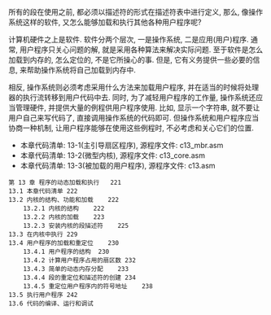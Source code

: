 所有的段在使用之前, 都必须以描述符的形式在描述符表中进行定义, 那么, 像操作系统这样的软件, 又怎么能够加载和执行其他各种用户程序呢?

计算机硬件之上是软件. 软件分两个层次, 一是操作系统, 二是应用(用户)程序. 通常, 用户程序只关心问题的解, 就是采用各种算法来解决实际问题. 至于软件是怎么加载到内存的, 怎么定位的, 不是它所操心的事. 但是, 它有义务提供一些必要的信息, 来帮助操作系统将自己加载到内存中.

相反, 操作系统则必须考虑采用什么方法来加载用户程序, 并在适当的时候将处理器的执行流转移到用户代码中去. 同时, 为了减轻用户程序的工作量, 操作系统还应当管理硬件, 并提供大量的例程供用户程序使用. 比如, 显示一个字符串, 就不要让用户自己来写代码了, 直接调用操作系统的代码即可. 但操作系统和用户程序应当协商一种机制, 让用户程序能够在使用这些例程时, 不必考虑和关心它们的位置.

- 本章代码清单: 13-1(主引导扇区程序), 源程序文件: c13_mbr.asm
- 本章代码清单: 13-2(微型内核), 源程序文件: c13_core.asm
- 本章代码清单: 13-3(被加载的用户程序), 源程序文件: c13.asm

```
第 13 章 程序的动态加载和执行	221
13.1 本章代码清单	222
13.2 内核的结构、功能和加载	222
    13.2.1 内核的结构	222
    13.2.2 内核的加载	223
    13.2.3 安装内核的段描述符	225
13.3 在内核中执行	229
13.4 用户程序的加载和重定位	230
    13.4.1 用户程序的结构	230
    13.4.2 计算用户程序占用的扇区数	232
    13.4.3 简单的动态内存分配	233
    13.4.4 段的重定位和描述符的创建	234
    13.4.5 重定位用户程序内的符号地址	238
13.5 执行用户程序	242
13.6 代码的编译、运行和调试
```